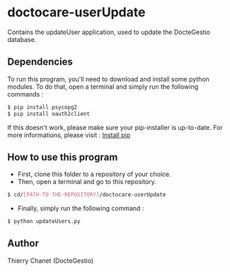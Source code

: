# doctocare-userUpdate
Contains the updateUser application, used to update the DocteGestio database.

## Dependencies
To run this program, you'll need to download and install some python modules.
To do that, open a terminal and simply run the following commands :

``` sh
$ pip install psycopg2
$ pip install oauth2client
```

If this doesn't work, please make sure your pip-installer is up-to-date.
For more informations, please visit :
[Install pip]

[Install pip]:https://pip.pypa.io/en/stable/installing/

## How to use this program
* First, clone this folder to a repository of your choice.
* Then, open a terminal and go to this repository.
```sh
$ cd/[PATH-TO-THE-REPOSITORY]/doctocare-userUpdate
```
* Finally, simply run the following command :

``` sh
$ python updateUsers.py
```
## Author
Thierry Chanet (DocteGestio)
